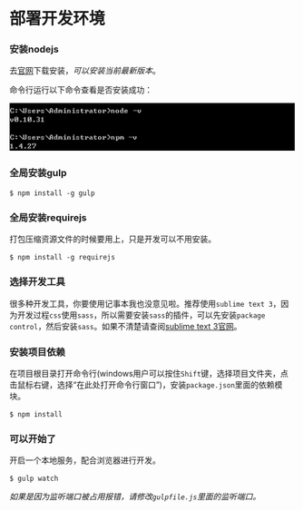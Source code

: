 # 部署开发环境


### 安装nodejs

去[官网](https://nodejs.org/en/)下载安装，*可以安装当前最新版本*。

命令行运行以下命令查看是否安装成功：

![是否安装成功](1.png)


### 全局安装gulp

````
$ npm install -g gulp
````

### 全局安装requirejs

打包压缩资源文件的时候要用上，只是开发可以不用安装。

````
$ npm install -g requirejs
````


### 选择开发工具

很多种开发工具，你要使用记事本我也没意见啦。推荐使用`sublime text 3`，因为开发过程`css`使用`sass`，所以需要安装`sass`的插件，可以先安装`package control`，然后安装`sass`。如果不清楚请查阅[sublime text 3官网](http://www.sublimetext.com/3)。


### 安装项目依赖

在项目根目录打开命令行(windows用户可以按住`Shift`键，选择项目文件夹，点击鼠标右键，选择“在此处打开命令行窗口”)，安装`package.json`里面的依赖模块。
````
$ npm install
````


### 可以开始了

开启一个本地服务，配合浏览器进行开发。
````
$ gulp watch
````

*如果是因为监听端口被占用报错，请修改`gulpfile.js`里面的监听端口。*
